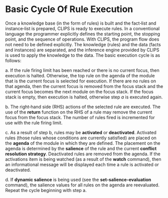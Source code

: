 # Basic Cycle Of Rule Execution

Once a knowledge base (in the form of rules) is built and the fact‑list and instance‑list is prepared, CLIPS is ready to execute rules. In a conventional language the programmer explicitly defines the starting point, the stopping point, and the sequence of operations. With CLIPS, the program flow does not need to be defined explicitly. The knowledge (rules) and the data (facts and instances) are separated, and the inference engine pro­vided by CLIPS is used to apply the knowledge to the data. The basic execution cycle is as follows:

a. If the rule firing limit has been reached or there is no current focus, then execution is halted. Otherwise, the top rule on the agenda of the module that is the current focus is selected for execution. If there are no rules on that agenda, then the current focus is removed from the focus stack and the current focus becomes the next module on the focus stack. If the focus stack is empty, then execution is halted, otherwise step _a_ is executed again.

b. The right‑hand side (RHS) actions of the selected rule are executed. The use of the **return** function on the RHS of a rule may remove the current focus from the focus stack. The number of rules fired is incremented for use with the rule firing limit.

c. As a result of step b, rules may be **activated** or **deactivated**. Activated rules (those rules whose conditions are currently satisfied) are placed on the **agenda** of the module in which they are defined. The placement on the agenda is determined by the **salience** of the rule and the current **conflict resolution strategy**. Deactivated rules are removed from the agenda. If the activations item is being watched (as a result of the **watch** command), then an informational message will be displayed each time a rule is activated or deactivated.

d. If **dynamic salience** is being used (see the **set-salience-evaluation** command), the salience values for all rules on the agenda are reevaluated. Repeat the cycle beginning with step a.
